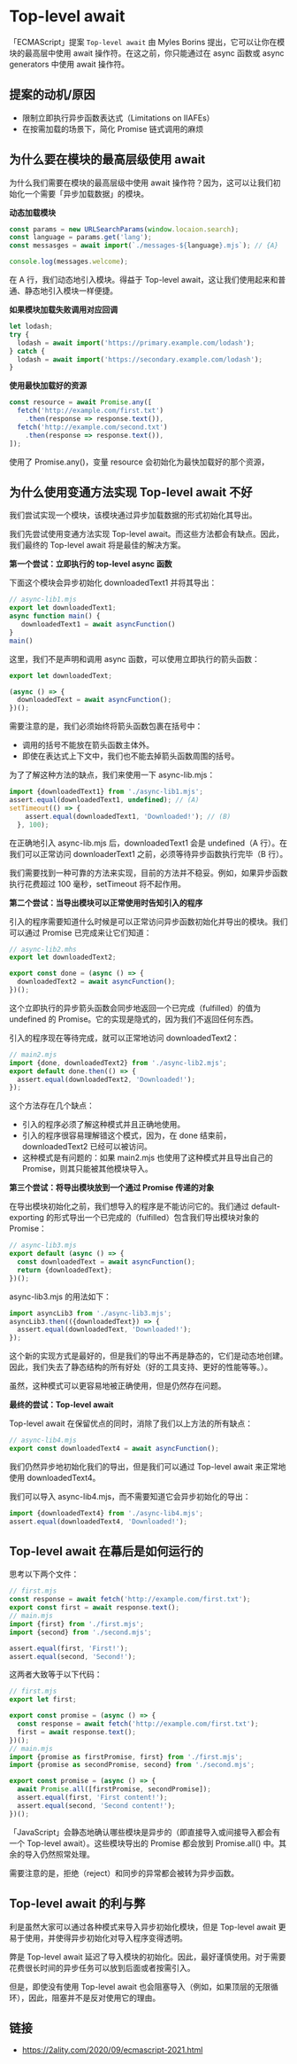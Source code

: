# Top-level await

「ECMAScript」提案 `Top-level await` 由 Myles Borins 提出，它可以让你在模块的最高层中使用 await 操作符。在这之前，你只能通过在 async 函数或 async generators 中使用 await 操作符。

## 提案的动机/原因

- 限制立即执行异步函数表达式（Limitations on IIAFEs）
- 在按需加载的场景下，简化 Promise 链式调用的麻烦

## 为什么要在模块的最高层级使用 await

为什么我们需要在模块的最高层级中使用 await 操作符？因为，这可以让我们初始化一个需要「异步加载数据」的模块。

**动态加载模块**

```js
const params = new URLSearchParams(window.locaion.search);
const language = params.get('lang');
const messasges = await import(`./messages-${language}.mjs`); // {A}

console.log(messages.welcome);
```

在 A 行，我们动态地引入模块。得益于 Top-level await，这让我们使用起来和普通、静态地引入模块一样便捷。

**如果模块加载失败调用对应回调**

```js
let lodash;
try {
  lodash = await import('https://primary.example.com/lodash');
} catch {
  lodash = await import('https://secondary.example.com/lodash');
}
```

**使用最快加载好的资源**

```js
const resource = await Promise.any([
  fetch('http://example.com/first.txt')
    .then(response => response.text()),
  fetch('http://example.com/second.txt')
    .then(response => response.text()),
]);
```

使用了 Promise.any()，变量 resource 会初始化为最快加载好的那个资源，

## 为什么使用变通方法实现 Top-level await 不好

我们尝试实现一个模块，该模块通过异步加载数据的形式初始化其导出。

我们先尝试使用变通方法实现 Top-level await。而这些方法都会有缺点。因此，我们最终的 Top-level await 将是最佳的解决方案。

**第一个尝试：立即执行的 top-level async 函数**

下面这个模块会异步初始化 downloadedText1 并将其导出：

```js
// async-lib1.mjs
export let downloadedText1;
async function main() {
   downloadedText1 = await asyncFunction()
}
main()
```

这里，我们不是声明和调用 async 函数，可以使用立即执行的箭头函数：

```js
export let downloadedText;

(async () => {
  downloadedText = await asyncFunction();
})();
```

需要注意的是，我们必须始终将箭头函数包裹在括号中：

- 调用的括号不能放在箭头函数主体外。
- 即使在表达式上下文中，我们也不能去掉箭头函数周围的括号。

为了了解这种方法的缺点，我们来使用一下 async-lib.mjs：

```js
import {downloadedText1} from './async-lib1.mjs';
assert.equal(downloadedText1, undefined); // (A)
setTimeout(() => {
    assert.equal(downloadedText1, 'Downloaded!'); // (B)
  }, 100);
```

在正确地引入 async-lib.mjs 后，downloadedText1 会是 undefined（A 行）。在我们可以正常访问 downloaderText1 之前，必须等待异步函数执行完毕（B 行）。

我们需要找到一种可靠的方法来实现，目前的方法并不稳妥。例如，如果异步函数执行花费超过 100 毫秒，setTimeout 将不起作用。

**第二个尝试：当导出模块可以正常使用时告知引入的程序**

引入的程序需要知道什么时候是可以正常访问异步函数初始化并导出的模块。我们可以通过 Promise 已完成来让它们知道：

```js
// async-lib2.mhs
export let downloadedText2;

export const done = (async () => {
  downloadedText2 = await asyncFunction();
})();
```

这个立即执行的异步箭头函数会同步地返回一个已完成（fulfilled）的值为 undefined 的 Promise。它的实现是隐式的，因为我们不返回任何东西。

引入的程序现在等待完成，就可以正常地访问 downloadedText2：

```js
// main2.mjs
import {done, downloadedText2} from './async-lib2.mjs';
export default done.then(() => {
  assert.equal(downloadedText2, 'Downloaded!');
});
```

这个方法存在几个缺点：

- 引入的程序必须了解这种模式并且正确地使用。
- 引入的程序很容易理解错这个模式，因为，在 done 结束前，downloadedText2 已经可以被访问。
- 这种模式是有问题的：如果 main2.mjs 也使用了这种模式并且导出自己的 Promise，则其只能被其他模块导入。

**第三个尝试：将导出模块放到一个通过 Promise 传递的对象**

在导出模块初始化之前，我们想导入的程序是不能访问它的。我们通过 default-exporting 的形式导出一个已完成的（fulfilled）包含我们导出模块对象的 Promise：

```js
// async-lib3.mjs
export default (async () => {
  const downloadedText = await asyncFunction();
  return {downloadedText};
})();
```

async-lib3.mjs 的用法如下：

```js
import asyncLib3 from './async-lib3.mjs';
asyncLib3.then(({downloadedText}) => {
  assert.equal(downloadedText, 'Downloaded!');
});
```

这个新的实现方式是最好的，但是我们的导出不再是静态的，它们是动态地创建。因此，我们失去了静态结构的所有好处（好的工具支持、更好的性能等等。）。

虽然，这种模式可以更容易地被正确使用，但是仍然存在问题。

**最终的尝试：Top-level await**

Top-level await 在保留优点的同时，消除了我们以上方法的所有缺点：

```js
// async-lib4.mjs
export const downloadedText4 = await asyncFunction();
```

我们仍然异步地初始化我们的导出，但是我们可以通过 Top-level await 来正常地使用 downloadedText4。

我们可以导入 async-lib4.mjs，而不需要知道它会异步初始化的导出：

```js
import {downloadedText4} from './async-lib4.mjs';
assert.equal(downloadedText4, 'Downloaded!');
```

## Top-level await 在幕后是如何运行的

思考以下两个文件：

```js
// first.mjs
const response = await fetch('http://example.com/first.txt');
export const first = await response.text();
// main.mjs
import {first} from './first.mjs';
import {second} from './second.mjs';

assert.equal(first, 'First!');
assert.equal(second, 'Second!');
```

这两者大致等于以下代码：

```js
// first.mjs
export let first;

export const promise = (async () => {
  const response = await fetch('http://example.com/first.txt');
  first = await response.text();
})();
// main.mjs
import {promise as firstPromise, first} from './first.mjs';
import {promise as secondPromise, second} from './second.mjs';

export const promise = (async () => {
  await Promise.all([firstPromise, secondPromise]);
  assert.equal(first, 'First content!');
  assert.equal(second, 'Second content!');
})();
```

「JavaScript」会静态地确认哪些模块是异步的（即直接导入或间接导入都会有一个 Top-level await）。这些模块导出的 Promise 都会放到 Promise.all() 中。其余的导入仍然照常处理。

需要注意的是，拒绝（reject）和同步的异常都会被转为异步函数。

## Top-level await 的利与弊

利是虽然大家可以通过各种模式来导入异步初始化模块，但是 Top-level await 更易于使用，并使得异步初始化对导入程序变得透明。

弊是 Top-level await 延迟了导入模块的初始化。因此，最好谨慎使用。对于需要花费很长时间的异步任务可以放到后面或者按需引入。

但是，即使没有使用 Top-level await 也会阻塞导入（例如，如果顶层的无限循环），因此，阻塞并不是反对使用它的理由。

## 链接

- https://2ality.com/2020/09/ecmascript-2021.html
